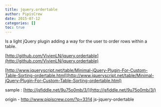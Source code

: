 ```yaml
---
title: jquery.ordertable
author: PipisCrew
date: 2015-07-12
categories: []
toc: true
---
```


Is a light jQuery plugin adding a way for the user to order rows within a table.

[http://github.com/VivienLN/jquery.ordertable](http://github.com/VivienLN/jquery.ordertable)

[http://www.jqueryscript.net/table/Minimal-jQuery-Plugin-For-Custom-Table-Sorting-ordertable.html](http://www.jqueryscript.net/table/Minimal-jQuery-Plugin-For-Custom-Table-Sorting-ordertable.html)

sample :
[http://jsfiddle.net/9u75o0mb/3/](http://jsfiddle.net/9u75o0mb/3/)

origin - http://www.pipiscrew.com/?p=3314 js-jquery-ordertable